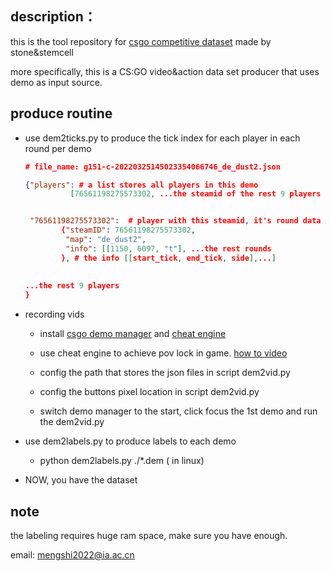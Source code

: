 

## description：
this is the tool repository for [csgo competitive dataset](https://www.kaggle.com/datasets/kissjonh/csgo-competitive-dataset) made by stone&stemcell

more specifically,  this is a CS:GO video&action data set producer that uses demo as input source.



## produce routine

- use dem2ticks.py to produce the tick index for each player in each round per demo
  

  ```json
  # file_name: g151-c-20220325145023354066746_de_dust2.json
  
  {"players": # a list stores all players in this demo
            [76561198275573302, ...the steamid of the rest 9 players ], 
  
  
   "76561198275573302":  # player with this steamid, it's round data
          {"steamID": 76561198275573302, 
           "map": "de_dust2", 
           "info": [[1150, 6097, "t"], ...the rest rounds 
          }, # the info [[start_tick, end_tick, side],...]
   
   
  ...the rest 9 players
  }
  ```
  
  



- recording vids

  - install  [csgo demo manager](https://github.com/akiver/CSGO-Demos-Manager) and [cheat engine](https://github.com/cheat-engine/cheat-engine)

  - use cheat engine to achieve pov lock in game.  [how to video](https://www.youtube.com/watch?v=zFjwrzzvrCQ)

  - config the path that stores the json files in script dem2vid.py

  - config the buttons pixel location in script dem2vid.py

  - switch demo manager to the start, click focus the 1st demo and run the dem2vid.py

    

- use dem2labels.py to produce labels to each demo

  - python dem2labels.py   ./*.dem                             ( in  linux)

- NOW, you have the dataset


## note
the labeling requires huge ram space, make sure you have enough.

email: mengshi2022@ia.ac.cn
